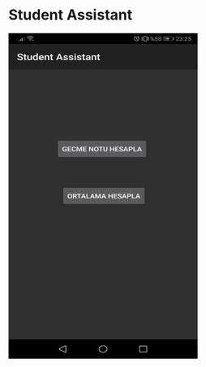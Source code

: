 # Student Assistant

<img src="/images/Screenshot_20200129_232514_com.example.studentassistant.jpg" alt="Ana Sayfa" width="373" height="640"/>